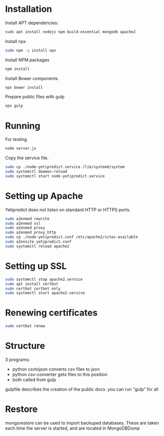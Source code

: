 # InstallationInstall APT dependencies:```bashsudo apt install nodejs npm build-essential mongodb apache2```Install npx```bashsudo npm -g install npx```Install NPM packages```bashnpm install```Install Bower components```bashnpx bower install```Prepare public files with gulp```bashnpx gulp```# RunningFor testing```bashnode server.js```Copy the service file.```bashsudo cp ./node-yetipredict.service /lib/systemd/systemsudo systemctl daemon-reloadsudo systemctl start node-yetipredict.service```# Setting up ApacheYetipredict does not listen on standard HTTP or HTTPS ports.```bashsudo a2enmod rewritesudo a2enmod sslsudo a2enmod proxysudo a2enmod proxy_httpsudo cp ./node-yetipredict.conf /etc/apache2/sites-availablesudo a2ensite yetipredict.confsudo systemctl reload apache2```# Setting up SSL```bashsudo systemctl stop apache2.servicesudo apt install certbotsudo certbot certbot onlysudo systemctl start apache2.service```# Renewing certificates```bashsudo certbot renew```# Structure3 programs:+ python csvtojson converts csv files to json+ python csv-converter gets files to this position+ both called from gulpgulpfile describes the creation of the public docs. you can run "gulp" for all# Restoremongorestore can be used to import backuped databases. These are taken each time the server is started, and are located in MongoDBDump